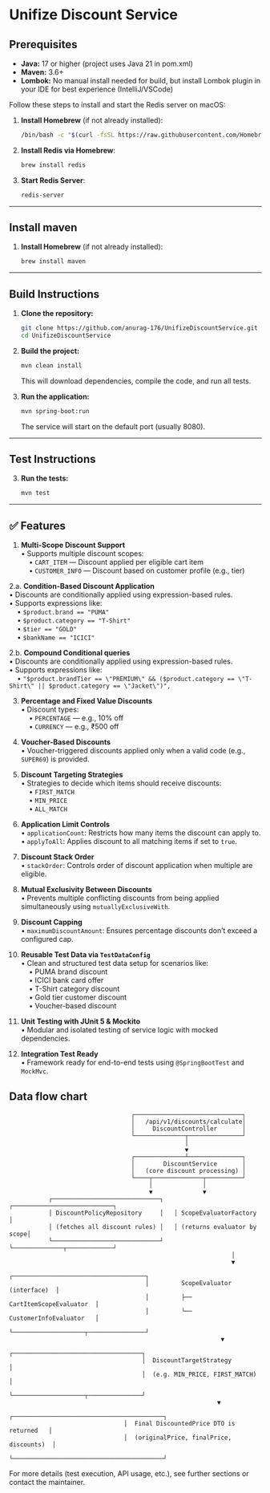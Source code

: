 # Unifize Discount Service

## Prerequisites
- **Java:** 17 or higher (project uses Java 21 in pom.xml)
- **Maven:** 3.6+
- **Lombok:** No manual install needed for build, but install Lombok plugin in your IDE for best experience (IntelliJ/VSCode)

Follow these steps to install and start the Redis server on macOS:

1. **Install Homebrew** (if not already installed):

    ```bash
    /bin/bash -c "$(curl -fsSL https://raw.githubusercontent.com/Homebrew/install/HEAD/install.sh)"
    ```

2. **Install Redis via Homebrew**:

    ```bash
    brew install redis
    ```

3. **Start Redis Server**:

    ```bash
    redis-server
    ```

---

## Install maven

1. **Install Homebrew** (if not already installed):

    ```bash
    brew install maven
    ```


---
## Build Instructions

1. **Clone the repository:**
   ```sh
   git clone https://github.com/anurag-176/UnifizeDiscountService.git
   cd UnifizeDiscountService
   ```

2. **Build the project:**
   ```sh
   mvn clean install
   ```
   This will download dependencies, compile the code, and run all tests.

3. **Run the application:**
   ```sh
   mvn spring-boot:run
   ```
   The service will start on the default port (usually 8080).

---

## Test Instructions
3. **Run the tests:**
   ```sh
   mvn test
   ```
---

## ✅ Features

1. **Multi-Scope Discount Support**  
   • Supports multiple discount scopes:  
   &nbsp;&nbsp;&nbsp;&nbsp;• `CART_ITEM` — Discount applied per eligible cart item  
   &nbsp;&nbsp;&nbsp;&nbsp;• `CUSTOMER_INFO` — Discount based on customer profile (e.g., tier)


2.a. **Condition-Based Discount Application**  
   • Discounts are conditionally applied using expression-based rules.  
   • Supports expressions like:  
   &nbsp;&nbsp;&nbsp;&nbsp;• `$product.brand == "PUMA"`  
   &nbsp;&nbsp;&nbsp;&nbsp;• `$product.category == "T-Shirt"`  
   &nbsp;&nbsp;&nbsp;&nbsp;• `$tier == "GOLD"`  
   &nbsp;&nbsp;&nbsp;&nbsp;• `$bankName == "ICICI"`

2.b. **Compound Conditional queries**  
   • Discounts are conditionally applied using expression-based rules.  
   • Supports expressions like:  
   &nbsp;&nbsp;&nbsp;&nbsp;• `"$product.brandTier == \"PREMIUM\" && ($product.category == \"T-Shirt\" || $product.category == \"Jacket\")",`

3. **Percentage and Fixed Value Discounts**  
   • Discount types:  
   &nbsp;&nbsp;&nbsp;&nbsp;• `PERCENTAGE` — e.g., 10% off  
   &nbsp;&nbsp;&nbsp;&nbsp;• `CURRENCY` — e.g., ₹500 off


4. **Voucher-Based Discounts**  
   • Voucher-triggered discounts applied only when a valid code (e.g., `SUPER69`) is provided.


5. **Discount Targeting Strategies**  
   • Strategies to decide which items should receive discounts:  
   &nbsp;&nbsp;&nbsp;&nbsp;• `FIRST_MATCH`  
   &nbsp;&nbsp;&nbsp;&nbsp;• `MIN_PRICE`  
   &nbsp;&nbsp;&nbsp;&nbsp;• `ALL_MATCH`


6. **Application Limit Controls**  
   • `applicationCount`: Restricts how many items the discount can apply to.  
   • `applyToAll`: Applies discount to all matching items if set to `true`.


7. **Discount Stack Order**  
   • `stackOrder`: Controls order of discount application when multiple are eligible.


8. **Mutual Exclusivity Between Discounts**  
   • Prevents multiple conflicting discounts from being applied simultaneously using `mutuallyExclusiveWith`.


9. **Discount Capping**  
   • `maximumDiscountAmount`: Ensures percentage discounts don’t exceed a configured cap.


10. **Reusable Test Data via `TestDataConfig`**  
    • Clean and structured test data setup for scenarios like:  
    &nbsp;&nbsp;&nbsp;&nbsp;• PUMA brand discount  
    &nbsp;&nbsp;&nbsp;&nbsp;• ICICI bank card offer  
    &nbsp;&nbsp;&nbsp;&nbsp;• T-Shirt category discount  
    &nbsp;&nbsp;&nbsp;&nbsp;• Gold tier customer discount  
    &nbsp;&nbsp;&nbsp;&nbsp;• Voucher-based discount


11. **Unit Testing with JUnit 5 & Mockito**  
    • Modular and isolated testing of service logic with mocked dependencies.


12. **Integration Test Ready**  
    • Framework ready for end-to-end tests using `@SpringBootTest` and `MockMvc`.


## Data flow chart



                                      ┌──────────────────────────────┐
                                      │   /api/v1/discounts/calculate│
                                      │     DiscountController       │
                                      └──────────────┬───────────────┘
                                                     │
                                                     ▼
                                      ┌──────────────┴───────────────┐
                                      │        DiscountService       │
                                      │   (core discount processing) │
                                      └────┬──────────────┬──────────┘
                                           │              │
                                           ▼              ▼
               ┌──────────────────────────────┐   ┌────────────────────────────┐
               │ DiscountPolicyRepository     │   │ ScopeEvaluatorFactory      │
               │ (fetches all discount rules) │   │ (returns evaluator by scope│
               └──────────────────────────────┘   └──────────────┬─────────────┘
                                                                  │
                                                                  ▼
                                          ┌─────────────────────────────────────┐
                                          │         ScopeEvaluator (interface)  │
                                          │         ├── CartItemScopeEvaluator  │
                                          │         └── CustomerInfoEvaluator   │
                                          └────────────────────┬────────────────┘
                                                               ▼
                                         ┌────────────────────────────────────┐
                                         │  DiscountTargetStrategy            │
                                         │  (e.g. MIN_PRICE, FIRST_MATCH)     │
                                         └────────────────────┬───────────────┘
                                                              ▼
                                    ┌──────────────────────────────────────────┐
                                    │  Final DiscountedPrice DTO is returned   │
                                    │  (originalPrice, finalPrice, discounts)  │
                                    └──────────────────────────────────────────┘


For more details (test execution, API usage, etc.), see further sections or contact the maintainer.
